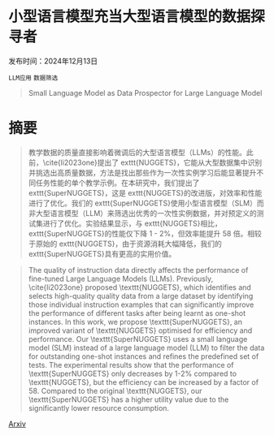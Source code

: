 # 小型语言模型充当大型语言模型的数据探寻者

发布时间：2024年12月13日

`LLM应用` `数据筛选`

> Small Language Model as Data Prospector for Large Language Model

# 摘要

> 教学数据的质量直接影响着微调后的大型语言模型（LLMs）的性能。此前，\cite{li2023one}提出了	exttt{NUGGETS}，它能从大型数据集中识别并挑选出高质量数据，方法是找出那些作为一次性实例学习后能显著提升不同任务性能的单个教学示例。在本研究中，我们提出了	exttt{SuperNUGGETS}，这是	exttt{NUGGETS}的改进版，对效率和性能进行了优化。我们的	exttt{SuperNUGGETS}使用小型语言模型（SLM）而非大型语言模型（LLM）来筛选出优秀的一次性实例数据，并对预定义的测试集进行了优化。实验结果显示，与	exttt{NUGGETS}相比，	exttt{SuperNUGGETS}的性能仅下降 1 - 2%，但效率能提升 58 倍。相较于原始的	exttt{NUGGETS}，由于资源消耗大幅降低，我们的	exttt{SuperNUGGETS}具有更高的实用价值。

> The quality of instruction data directly affects the performance of fine-tuned Large Language Models (LLMs). Previously, \cite{li2023one} proposed \texttt{NUGGETS}, which identifies and selects high-quality quality data from a large dataset by identifying those individual instruction examples that can significantly improve the performance of different tasks after being learnt as one-shot instances. In this work, we propose \texttt{SuperNUGGETS}, an improved variant of \texttt{NUGGETS} optimised for efficiency and performance. Our \texttt{SuperNUGGETS} uses a small language model (SLM) instead of a large language model (LLM) to filter the data for outstanding one-shot instances and refines the predefined set of tests. The experimental results show that the performance of \texttt{SuperNUGGETS} only decreases by 1-2% compared to \texttt{NUGGETS}, but the efficiency can be increased by a factor of 58. Compared to the original \texttt{NUGGETS}, our \texttt{SuperNUGGETS} has a higher utility value due to the significantly lower resource consumption.

[Arxiv](https://arxiv.org/abs/2412.09990)